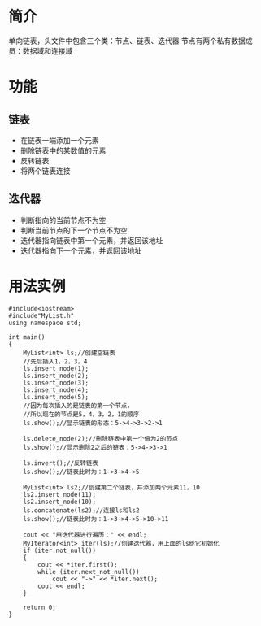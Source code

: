 # 简介
单向链表，头文件中包含三个类：节点、链表、迭代器
节点有两个私有数据成员：数据域和连接域
# 功能
## 链表
* 在链表一端添加一个元素
* 删除链表中的某数值的元素
* 反转链表
* 将两个链表连接
## 迭代器
* 判断指向的当前节点不为空
* 判断当前节点的下一个节点不为空
* 迭代器指向链表中第一个元素，并返回该地址
* 迭代器指向下一个元素，并返回该地址
# 用法实例
```
#include<iostream>
#include"MyList.h"
using namespace std;

int main()
{
	MyList<int> ls;//创建空链表
	//先后插入1，2，3，4
	ls.insert_node(1);
	ls.insert_node(2);
	ls.insert_node(3);
	ls.insert_node(4);
	ls.insert_node(5);
	//因为每次插入的是链表的第一个节点，
	//所以现在的节点是5，4，3，2，1的顺序
	ls.show();//显示链表的形态：5->4->3->2->1

	ls.delete_node(2);//删除链表中第一个值为2的节点
	ls.show();//显示删除2之后的链表：5->4->3->1

	ls.invert();//反转链表
	ls.show();//链表此时为：1->3->4->5

	MyList<int> ls2;//创建第二个链表，并添加两个元素11，10
	ls2.insert_node(11);
	ls2.insert_node(10);
	ls.concatenate(ls2);//连接ls和ls2
	ls.show();//链表此时为：1->3->4->5->10->11

	cout << "用迭代器进行遍历：" << endl;
	MyIterator<int> iter(ls);//创建迭代器，用上面的ls给它初始化
	if (iter.not_null())
	{
		cout << *iter.first();
		while (iter.next_not_null())
			cout << "->" << *iter.next();
		cout << endl;
	}

	return 0;
}
```
